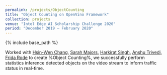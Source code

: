 ```yaml
---
permalink: /projects/ObjectCounting
title: "Object Counting on OpenVino Framework"
collection: projects
venue: "Intel Edge AI Scholarship Challenge 2020"
period: "December 2019 – February 2020"
---
```


{% include base_path %}


Worked with [Hsin-Wen Chang](https://www.linkedin.com/in/hsin-wen-chang/), [Sarah Majors](https://www.linkedin.com/in/sarah-majors-030991a5/), [Harkirat Singh](https://www.linkedin.com/in/harkirat155/), [Anshu Trivedi](https://www.linkedin.com/in/anshutrivedi/), [Frida Rode](https://www.linkedin.com/in/frida-rode/) to create %Object Counting%,  we successfully perform statistics inference detected objects on the video stream to inform traffic status in real-time.
